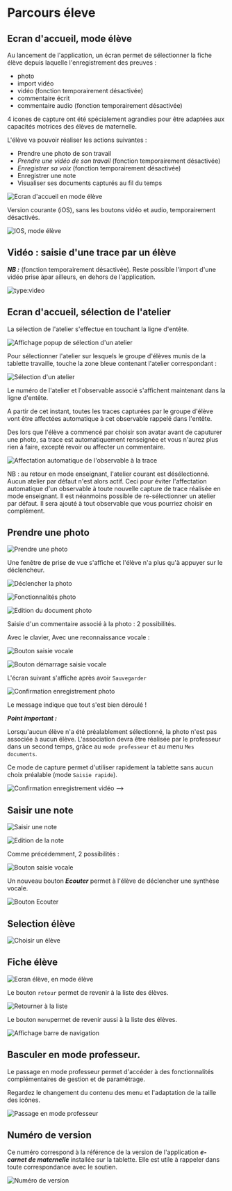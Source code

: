 # Parcours éleve 

<!-- N2  -->

## Ecran d'accueil, mode élève

Au lancement de l'application, un écran permet de sélectionner la fiche élève depuis laquelle l'enregistrement des preuves : 

- photo
- import vidéo
- vidéo (fonction temporairement désactivée)
- commentaire écrit
- commentaire audio (fonction temporairement désactivée)
<!--  dessin (en cours) -->

4 icones de capture ont été spécialement agrandies pour être adaptées aux capacités motrices des élèves de maternelle.

L'élève va pouvoir réaliser les actions suivantes :

- Prendre une photo de son travail
- *Prendre une vidéo de son travail* (fonction temporairement désactivée)
- *Enregistrer sa voix* (fonction temporairement désactivée)
- Enregistrer une note
- Visualiser ses documents capturés au fil du temps

<!-- ![Ecran d'accueil en mode élève](screenshots/2019-12-31-15-52-31.png) -->

![Ecran d'accueil en mode élève](screenshots/2020-04-25-18-14-43.png)

Version courante (iOS), sans les boutons vidéo et audio, temporairement désactivés.



![IOS, mode élève](screenshots/2023-02-04-16-26-18.png)


## Vidéo : saisie d'une trace par un élève

***NB :*** (fonction temporairement désactivée). Reste possible l'import d'une vidéo prise àpar ailleurs, en dehors de l'application.

![type:video](https://www.youtube.com/embed/k2J_pTScOA8)


## Ecran d'accueil, sélection de l'atelier

La sélection de l'atelier s'effectue en touchant la ligne d'entête.

![Affichage popup de sélection d'un atelier](screenshots/2020-04-20-06-23-40.png)

Pour sélectionner l'atelier sur lesquels le groupe d'élèves munis de la tablette travaille, touche la zone bleue contenant l'atelier correspondant : 

![Sélection d'un atelier](screenshots/2020-04-20-06-32-14.png)

Le numéro de l'atelier et l'observable associé s'affichent maintenant dans la ligne d'entête.

A partir de cet instant, toutes les traces capturées par le groupe d'élève vont être affectées automatique à cet observable rappelé dans l'entête.

Des lors que l'élève a commencé par choisir son avatar avant de caputurer une photo, sa trace est automatiquement renseignée et vous n'aurez plus rien à faire, excepté revoir ou affecter un commentaire.

![Affectation automatique de l'observable à la trace](screenshots/2020-04-20-06-37-48.png)

NB : au retour en mode enseignant, l'atelier courant est désélectionné. Aucun atelier par défaut n'est alors actif. Ceci pour éviter l'affectation automatique d'un observable à toute nouvelle capture de trace réalisée en mode enseignant. Il est néanmoins possible de re-sélectionner un atelier par défaut. Il sera ajouté à tout observable que vous pourriez choisir en complément.



## Prendre une photo

<!-- //todo : reactualiser illustrations -->

![Prendre une photo](screenshots/2018-01-27-17-10-39.png)

Une fenêtre de prise de vue s'affiche et l'élève n'a plus qu'à appuyer sur le déclencheur.

![Déclencher la photo](screenshots/2018-01-27-17-25-51.png)

<!-- ![Déclencher la photo](screenshots/2018-01-27-17-25-51-copie2.png) -->

![Fonctionnalités photo](screenshots/2018-01-27-17-28-43.png)

![Edition du document photo](screenshots/2018-01-27-17-33-25.png)

Saisie d'un commentaire associé à la photo : 2 possibilités.

Avec le clavier,
Avec une reconnaissance vocale :

![Bouton saisie vocale](screenshots/2018-01-27-17-36-38.png)

![Bouton démarrage saisie vocale](screenshots/2018-01-27-17-38-23.png)

L'écran suivant s'affiche après avoir `Sauvegarder`

![Confirmation enregistrement photo](screenshots/2018-01-27-17-40-22.png)

Le message indique que tout s'est bien déroulé !

***Point important :*** 

Lorsqu'aucun élève n'a été préalablement sélectionné, la photo n'est pas associée à aucun élève.
L'association devra être réalisée par le professeur dans un second temps, grâce au `mode professeur` et au menu `Mes documents`.

Ce mode de capture permet d'utiliser rapidement la tablette sans aucun choix préalable (mode `Saisie rapide`).



<!-- ## Prendre une video

![Enregistrer vidéo](screenshots/2018-01-27-17-11-09.png)

![Déclencheur vidéo](screenshots/2018-01-27-18-02-36.png)

![Bouton arrêt enregistrement](screenshots/2018-01-27-18-03-43.png)

![Fonctionnalités vidéo](screenshots/2018-01-27-18-04-35.png)

Fonctions identiques que pour la photo : 

![Edition du document vidéo](screenshots/2018-01-27-18-06-14.png)
 -->


<!-- ## Enregistrer un son

![Enregistrement audio](screenshots/2018-01-27-17-12-16.png)

Appuyer sur `Démarrer` pour commencer l'enregistrement audio.

![Démarrer enregistrement audio](screenshots/2018-01-27-18-07-11.png)

Lors du premier usage du logiciel sur la tablette, il faut `Autoriser`l'enregistrement.
Il est préférable que le professeur effectue ce premier réglage.

![Donner autorisation ](screenshots/2018-01-27-18-08-52.png)

Pendant l'enregistrement, un compteur précise la durée.
Il faut appuyer sur `Arrêter` pour mettre fin à l'enregistrement.

![Arrêter enregistrement audio](screenshots/2018-01-27-18-10-04.png)

A la fin de l'enregistrement un message de confirmation indique si tout s'est bien passé.

NB : ce message précise par ailleurs le nombre total de documents déjà enregistrés par la tablette avec le logiciel ***e-carnet de maternelle***.

<!-- // TODO : voir pourquoi il n'y a pas l'écran permettant d'ajouter un commentaire. -->

![Confirmation enregistrement vidéo](screenshots/2018-01-27-18-10-33.png) -->



## Saisir une note

![Saisir une note](screenshots/2018-01-27-17-13-02.png)

![Edition de la note](screenshots/2018-01-27-18-15-52.png)

Comme précédemment, 
2 possibilités : 

![Bouton saisie vocale](screenshots/2018-01-27-18-16-46.png)

Un nouveau bouton ***Ecouter*** permet à l'élève de déclencher une synthèse vocale.

![Bouton Ecouter](screenshots/2018-03-04-19-41-22.png)



## Selection élève

![Choisir un élève](screenshots/2018-01-27-17-16-23.png)

## Fiche élève

![Ecran élève, en mode élève](screenshots/2018-01-27-17-18-33.png)

Le bouton `retour` permet de revenir à la liste des élèves.

![Retourner à la liste](screenshots/2018-01-27-17-19-56.png)

Le bouton `menu`permet de revenir aussi à la liste des élèves.

![Affichage barre de navigation](screenshots/2018-01-27-17-24-00.png)



## Basculer en mode professeur.

Le passage en mode professeur permet d'accéder à des fonctionnalités complémentaires de gestion et de paramétrage.

Regardez le changement du contenu des menu et l'adaptation de la taille des icônes.

![Passage en mode professeur](screenshots/2019-12-31-15-57-25.png)



## Numéro de version

Ce numéro correspond à la référence de la version de l'application ***e-carnet de maternelle*** installée sur la tablette. Elle est utile à rappeler dans toute correspondance avec le soutien.

![Numéro de version](screenshots/2019-12-31-15-58-47.png)


